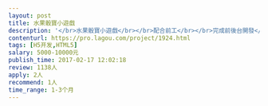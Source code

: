 ```yaml
---                
layout: post       
title: 水果骰寶小遊戲           
description: '</br>水果骰寶小遊戲</br></br>配合前工</br></br>完成前後台開發</br></br>詳細查看需求文檔</br></br>玩家下注後，只要一顆骰子出現該下注水果，</br>就可獲得２倍賠率；２顆骰子出現該水果，可獲得３倍賠率；３顆骰子出現該水果，可獲得 3 倍賠率。</br>'     
contenturl: https://pro.lagou.com/project/1924.html      
tags: [H5开发,HTML5]            
salary: 5000-10000元          
publish_time: 2017-02-17 12:02:18         
review: 1138人                   
apply: 2人                   
recommend: 1人                   
time_range: 1-3个月              
---                 
```

